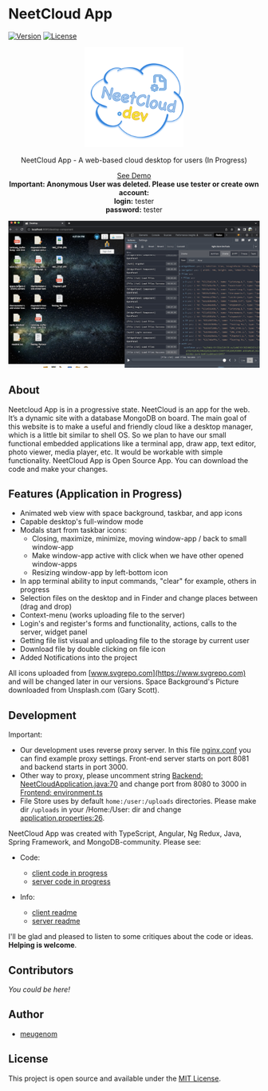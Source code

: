 # NeetCloud App

[![Version](https://img.shields.io/badge/version-0.1.5-yellow.svg)](https://semver.org/spec/v1.0.0.html)
[![License](https://img.shields.io/badge/License-MIT-blue.svg)](./LICENSE)

<p align="center">
  <img src="./neetcloud-logo.svg" data-canonical-src="./neetcloud-logo.svg" width="200" height="200" />
</p>

<p align="center">
  NeetCloud App - A web-based cloud desktop for users (In Progress)
</p>

<p align="center">
  <a href="https://neetcloud.dev" >See Demo</a>
  <br>
  <b>Important: Anonymous User was deleted. Please use tester or create own account:</b>
  <br>
  <b>login:</b> tester
  <br>
  <b>password:</b> tester
</p>

<p align="center">
  <img src="./assets/screenshot06092022.png" data-canonical-src="./assets/screenshot06092022.png"/>
</p>

## About
Neetcloud App is in a progressive state.
NeetCloud is an app for the web. It’s a dynamic site with a database MongoDB on board. The main goal of this website is to make a useful and friendly cloud like a desktop manager, which is a little bit similar to shell OS. So we plan to have our small functional embedded applications like a terminal app, draw app, text editor, photo viewer, media player, etc. It would be workable with simple functionality.
NeetCloud App is Open Source App. You can download the code and make your changes.

## Features (Application in Progress)

- Animated web view with space background, taskbar, and app icons
- Capable desktop's full-window mode
- Modals start from taskbar icons:
  - Closing, maximize, minimize, moving window-app / back to small window-app
  - Make window-app active with click when we have other opened window-apps
  - Resizing window-app by left-bottom icon
- In app terminal ability to input commands, "clear" for example, others in progress
- Selection files on the desktop and in Finder and change places between (drag and drop)
- Context-menu (works uploading file to the server)
- Login's and register's forms and functionality, actions, calls to the server, widget panel
- Getting file list visual and uploading file to the storage by current user
- Download file by double clicking on file icon
- Added Notifications into the project


All icons uploaded from [www.svgrepo.com](https://www.svgrepo.com) and will be changed later in our versions.
Space Background's Picture downloaded from Unsplash.com (Gary Scott).

## Development

Important: 

- Our development uses reverse proxy server. In this file [nginx.conf](./nginx/nginx.conf) you can find example proxy settings. Front-end server starts on port 8081 and backend starts in port 3000. 
-  Other way to proxy, please uncomment string [Backend: NeetCloudApplication.java:70](./server/src/main/java/dev/neetcloud/api/NeetCloudApplication.java#L70) and change port from 8080 to 3000 in [Frontend: environment.ts](./client/src/environments/environment.ts)
- File Store uses by default ```home:/user:/uploads``` directories. Please make dir ```/uploads``` in your /Home:/User: dir and change [application.properties:26](./server/src/main/resources/application.properties#L26).

NeetCloud App was created with TypeScript, Angular, Ng Redux, Java, Spring Framework, and MongoDB-community. Please see:

- Code:
  - [client code in progress](./client/)
  - [server code in progress](/server/)

- Info:
  - [client readme](./client/README.md)
  - [server readme](./server/README.md)

I'll be glad and pleased to listen to some critiques about the code or ideas. **Helping is welcome**.

## Contributors

_You could be here!_

## Author

- [meugenom](https://meugenom.com)

## License

This project is open source and available under the [MIT License](./LICENSE).